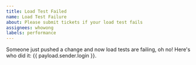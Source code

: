 ```yaml
---
title: Load Test Failed
name: Load Test Failure
about: Please submit tickets if your load test fails
assignees: whowong
labels: performance
---
```

Someone just pushed a change and now load tests are failing, oh no! Here's who did it: {{ payload.sender.login }}.

